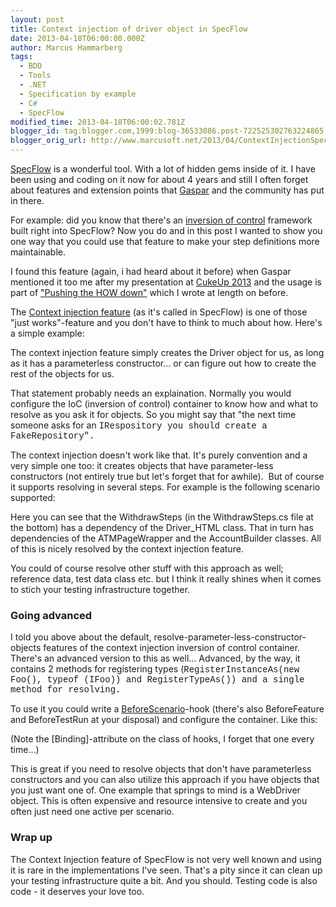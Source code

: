 ```yaml
---
layout: post
title: Context injection of driver object in SpecFlow
date: 2013-04-18T06:00:00.000Z
author: Marcus Hammarberg
tags:
  - BDD
  - Tools
  - .NET
  - Specification by example
  - C#
  - SpecFlow
modified_time: 2013-04-18T06:00:02.781Z
blogger_id: tag:blogger.com,1999:blog-36533086.post-722525302763224865
blogger_orig_url: http://www.marcusoft.net/2013/04/ContextInjectionSpecFlow.html
---
```





[SpecFlow](http://specflow.org/) is a wonderful tool. With a lot of
hidden gems inside of it. I have been using and coding on it now for
about 4 years and still I often forget about features and extension
points that [Gaspar](http://gasparnagy.com/) and the community has put
in there.

For example: did you know that there's an [inversion of
control](http://martinfowler.com/articles/injection.html) framework
built right into SpecFlow? Now you do and in this post I wanted to show
you one way that you could use that feature to make your step
definitions more maintainable.

I found this feature (again, i had heard about it before) when Gaspar
mentioned it too me after my presentation at [CukeUp
2013](http://skillsmatter.com/podcast/agile-testing/cuke-envy-a-dot-net-programmers-attempt-to-catch-up) and
the usage is part of ["Pushing the HOW
down"](http://www.marcusoft.net/2013/04/PushTheHowDown.html) which I
wrote at length on before.

The [Context injection
feature](https://github.com/techtalk/SpecFlow/wiki/Context-Injection)
(as it's called in SpecFlow) is one of those "just works"-feature and
you don't have to think to much about how. Here's a simple example:


The context injection feature simply creates the Driver object for us,
as long as it has a parameterless constructor... or can figure out how
to create the rest of the objects for us.

That statement probably needs an explaination. Normally you would
configure the IoC (inversion of control) container to know how and what
to resolve as you ask it for objects. So you might say that "the next
time someone asks for an <span
style="font-family: Courier New, Courier, monospace;">IRespository
you should create a <span
style="font-family: Courier New, Courier, monospace;">FakeRepository".

The context injection doesn't work like that. It's purely convention and
a very simple one too: it creates objects that have parameter-less
constructors (not entirely true but let's forget that for awhile).  But
of course it supports resolving in several steps. For example is the
following scenario supported:

Here you can see that the WithdrawSteps (in the WithdrawSteps.cs file at
the bottom) has a dependency of the Driver_HTML class. That in turn has
dependencies of the ATMPageWrapper and the AccountBuilder classes. All
of this is nicely resolved by the context injection feature.

You could of course resolve other stuff with this approach as well;
reference data, test data class etc. but I think it really shines when
it comes to stich your testing infrastructure together.

### Going advanced 




I told you above about the default,
resolve-parameter-less-constructor-objects features of the context
injection inversion of control container. There's an advanced version to
this as well... Advanced, by the way, it contains 2 methods
for registering types (<span
style="font-family: Courier New, Courier, monospace;">RegisterInstanceAs(new
Foo(), typeof (IFoo)) and <span
style="font-family: Courier New, Courier, monospace;">RegisterTypeAs())
and a single method for resolving.

To use it you could write a
[BeforeScenario](http://www.marcusoft.net/2010/12/using-tags-in-specflow-features.html)-hook
(there's also BeforeFeature and BeforeTestRun at your disposal) and
configure the container. Like this:






(Note the \[Binding\]-attribute on the class of hooks, I forget that one
every time...)

This is great if you need to resolve objects that don't have
parameterless constructors and you can also utilize this approach if you
have objects that you just want one of. One example that springs to mind
is a WebDriver object. This is often expensive and resource intensive to
create and you often just need one active per scenario. 




### Wrap up




The Context Injection feature of SpecFlow is not very well known and
using it is rare in the implementations I've seen. That's a pity since
it can clean up your testing infrastructure quite a bit. And you should.
Testing code is also code - it deserves your love too. 


